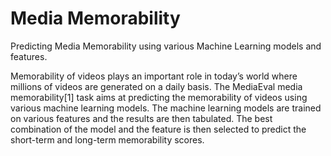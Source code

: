 # Media Memorability
Predicting Media Memorability using various Machine Learning models and features.

Memorability of videos plays an important role in today’s world where millions of videos are generated on a daily  basis. The MediaEval media memorability[1] task aims at predicting the memorability of videos using various machine learning models. The machine learning models are trained on various features and the results are then tabulated. The best combination of the model and the feature is then selected to predict the short-term and long-term memorability scores.
